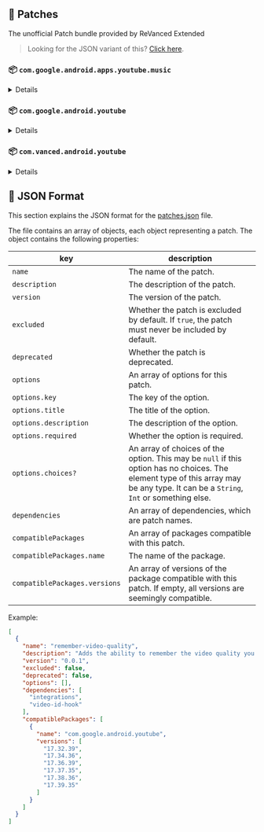 ## 🧩 Patches

The unofficial Patch bundle provided by ReVanced Extended

> Looking for the JSON variant of this? [Click here](patches.json).

### 📦 `com.google.android.apps.youtube.music`
<details>

| 💊 Patch | 📜 Description | 🏹 Target Version |
|:--------:|:--------------:|:-----------------:|
| `minimized-playback-music` | Enables minimized playback on Kids music. | 5.28.51 |
| `tasteBuilder-remover` | Removes the "Tell us which artists you like" card from the home screen. | 5.28.51 |
| `hide-get-premium` | Removes all "Get Premium" evidences from the avatar menu. | 5.28.51 |
| `custom-branding-music-red` | Changes the YouTube Music launcher icon to your choice (defaults to ReVanced Red). | all |
| `custom-branding-music-decipher3114` | Changes the YouTube Music launcher icon to your choice (decipher3114). | all |
| `compact-header` | Hides the music category bar at the top of the homepage. | 5.28.51 |
| `upgrade-button-remover` | Removes the upgrade tab from the pivot bar. | 5.28.51 |
| `background-play` | Enables playing music in the background. | 5.28.51 |
| `music-microg-support` | Allows YouTube Music ReVanced to run without root and under a different package name. | 5.28.51 |
| `custom-package-name-music` | Allows ReVanced Extended Music to run under a different package name than ReVanced Music (NON-ROOT users only!). | 5.28.51 |
| `music-video-ads` | Removes ads in the music player. | 5.28.51 |
| `codecs-unlock` | Adds more audio codec options. The new audio codecs usually result in better audio quality. | 5.28.51 |
| `exclusive-audio-playback` | Enables the option to play music without video. | 5.28.51 |
| `tablet-mode` | Unlocks landscape mode. | 5.28.51 |
| `black-navbar` | Sets the navigation bar color to black. | 5.28.51 |
</details>

### 📦 `com.google.android.youtube`
<details>

| 💊 Patch | 📜 Description | 🏹 Target Version |
|:--------:|:--------------:|:-----------------:|
| `swipe-controls` | Adds volume and brightness swipe controls. | 17.39.35 |
| `overlay-buttons` | Add overlay buttons for YouTube - copy, copy with timestamp, repeat, download. | 17.39.35 |
| `overlay-buttons-alternative-icon` | Use alternative Icons for the overlay buttons. | 17.39.35 |
| `seekbar-tapping` | Enables tap-to-seek on the seekbar of the video player. | 17.39.35 |
| `disable-create-button` | Hides the create button in the navigation bar. | 17.39.35 |
| `hide-cast-button` | Hides the cast button in the video player. | all |
| `return-youtube-dislike` | Shows the dislike count of videos using the Return YouTube Dislike API. | 17.39.35 |
| `hide-autoplay-button` | Hides the autoplay button in the video player. | 17.39.35 |
| `hide-captions-button` | Hides the captions button in the video player. | 17.39.35 |
| `disable-startup-shorts-player` | Disables playing YouTube Shorts when launching YouTube. | 17.39.35 |
| `custom-branding-red` | Changes the YouTube launcher icon to your choice (defaults to ReVanced Red). | all |
| `custom-branding-blue` | Changes the YouTube launcher icon to your choice (ReVanced Blue). | all |
| `custom-branding-decipher3114` | Changes the YouTube launcher icon to your choice (decipher3114). | all |
| `custom-branding-name` | Changes the YouTube launcher name to your choice (defaults to ReVanced Extended). | all |
| `amoled` | Enables pure black theme. | all |
| `materialyou` | Enables MaterialYou theme for Android 12+. | all |
| `remove-playerbutton-background` | Disable Player Button Overlay Background. | all |
| `hide-pip-notification` | Disable pip notification when you first launch pip mode. | 17.39.35 |
| `extended` | Add ReVanced Extended Features. | 17.39.35 |
| `old-quality-layout` | Enables the original quality flyout menu. | 17.39.35 |
| `hide-shorts-button` | Hides the shorts button on the navigation bar. | 17.39.35 |
| `hide-watermark` | Hides creator's watermarks on videos. | 17.39.35 |
| `hide-email-address` | Hides the email address in the account switcher. | 17.39.35 |
| `sponsorblock` | Integrate SponsorBlock. | 17.39.35 |
| `enable-wide-searchbar` | Replaces the search icon with a wide search bar. This will hide the YouTube logo when active. | 17.39.35 |
| `tablet-mini-player` | Enables the tablet mini player layout. | 17.39.35 |
| `disable-auto-captions` | Disable forced captions from being automatically enabled. | 17.39.35 |
| `minimized-playback` | Enables minimized and background playback. | 17.39.35 |
| `client-spoof` | Spoofs the YouTube or Vanced client to prevent playback issues. | all |
| `client-spoof-v2` | Spoof the YouTube client version to prevent fullscreen rotation issue. | 17.39.35 |
| `translations` | Add Crowdin Translations. | all |
| `custom-video-buffer` | Lets you change the buffers of videos. | 17.39.35 |
| `always-autorepeat` | Always repeats the playing video again. | 17.39.35 |
| `microg-support` | Allows YouTube ReVanced to run without root and under a different package name with Vanced MicroG. | 17.39.35 |
| `custom-package-name` | Allows ReVanced Extended to run under a different package name than ReVanced (NON-ROOT users only!). | 17.39.35 |
| `settings` | Adds settings for ReVanced to YouTube. | all |
| `custom-playback-speed` | Adds more video playback speed options. | 17.39.35 |
| `hdr-auto-brightness` | Makes the brightness of HDR videos follow the system default. | 17.39.35 |
| `hide-button-container` | Removes button container. | 17.39.35 |
| `optimize-resource` | Optimize resources to make your app lightweight, Add missing translations to YouTube. | all |
| `remember-video-quality` | Adds the ability to remember the video quality you chose in the video quality flyout. | 17.39.35 |
| `default-video-speed` | Adds the ability to set default video speed. | 17.39.35 |
| `video-ads` | Removes ads in the video player. | 17.39.35 |
| `general-ads` | Removes general ads. | 17.39.35 |
| `hide-infocard-suggestions` | Hides infocards in videos. | 17.39.35 |
</details>

### 📦 `com.vanced.android.youtube`
<details>

| 💊 Patch | 📜 Description | 🏹 Target Version |
|:--------:|:--------------:|:-----------------:|
| `client-spoof` | Spoofs the YouTube or Vanced client to prevent playback issues. | all |
</details>



## 📝 JSON Format

This section explains the JSON format for the [patches.json](patches.json) file.

The file contains an array of objects, each object representing a patch. The object contains the following properties:

| key                           | description                                                                                                                                                                           |
|-------------------------------|---------------------------------------------------------------------------------------------------------------------------------------------------------------------------------------|
| `name`                        | The name of the patch.                                                                                                                                                                |
| `description`                 | The description of the patch.                                                                                                                                                         |
| `version`                     | The version of the patch.                                                                                                                                                             |
| `excluded`                    | Whether the patch is excluded by default. If `true`, the patch must never be included by default.                                                                                     |
| `deprecated`                  | Whether the patch is deprecated.                                                                                                                                                      |
| `options`                     | An array of options for this patch.                                                                                                                                                   |
| `options.key`                 | The key of the option.                                                                                                                                                                |
| `options.title`               | The title of the option.                                                                                                                                                              |
| `options.description`         | The description of the option.                                                                                                                                                        |
| `options.required`            | Whether the option is required.                                                                                                                                                       |
| `options.choices?`            | An array of choices of the option. This may be `null` if this option has no choices. The element type of this array may be any type. It can be a `String`, `Int` or something else.   |
| `dependencies`                | An array of dependencies, which are patch names.                                                                                                                                      |
| `compatiblePackages`          | An array of packages compatible with this patch.                                                                                                                                      |
| `compatiblePackages.name`     | The name of the package.                                                                                                                                                              |
| `compatiblePackages.versions` | An array of versions of the package compatible with this patch. If empty, all versions are seemingly compatible.                                                                      |

Example:

```json
[
  {
    "name": "remember-video-quality",
    "description": "Adds the ability to remember the video quality you chose in the video quality flyout.",
    "version": "0.0.1",
    "excluded": false,
    "deprecated": false,
    "options": [],
    "dependencies": [
      "integrations",
      "video-id-hook"
    ],
    "compatiblePackages": [
      {
        "name": "com.google.android.youtube",
        "versions": [
          "17.32.39",
          "17.34.36",
          "17.36.39",
          "17.37.35",
          "17.38.36",
          "17.39.35"
        ]
      }
    ]
  }
]
```